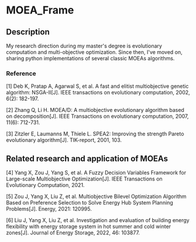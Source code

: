 # MOEA_Frame

## Description

My research direction during my master's degree is evolutionary computation and multi-objective optimization. Since then, I've moved on, sharing python implementations of several classic MOEAs algorithms.

### Reference

[1] Deb K, Pratap A, Agarwal S, et al. A fast and elitist multiobjective genetic algorithm: NSGA-II[J]. IEEE transactions on evolutionary computation, 2002, 6(2): 182-197.

[2] Zhang Q, Li H. MOEA/D: A multiobjective evolutionary algorithm based on decomposition[J]. IEEE Transactions on evolutionary computation, 2007, 11(6): 712-731.

[3] Zitzler E, Laumanns M, Thiele L. SPEA2: Improving the strength Pareto evolutionary algorithm[J]. TIK-report, 2001, 103.

## Related research and application of MOEAs

[4] Yang X, Zou J, Yang S, et al. A Fuzzy Decision Variables Framework for Large-scale Multiobjective Optimization[J]. IEEE Transactions on Evolutionary Computation, 2021.

[5] Zou J, Yang X, Liu Z, et al. Multiobjective Bilevel Optimization Algorithm Based on Preference Selection to Solve Energy Hub System Planning Problems[J]. Energy, 2021: 120995.

[6] Liu J, Yang X, Liu Z, et al. Investigation and evaluation of building energy flexibility with energy storage system in hot summer and cold winter zones[J]. Journal of Energy Storage, 2022, 46: 103877.
